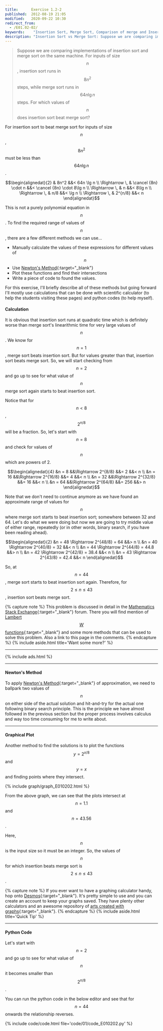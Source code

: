 ```yaml
---
title:      Exercise 1.2-2
published:  2012-08-19 21:05
modified:   2020-09-22 10:30
redirect_from:
  - /E01.02-02/
keywords:    "Insertion Sort, Merge Sort, Comparison of merge and Insertion Sort"
description: "Insertion Sort vs Merge Sort: Suppose we are comparing implementations of insertion sort and merge sort on the same machine. For inputs of size n, insertion sort runs in 8n^2 steps, while merge sort runs in 64n lg⁡n steps. For which values of n does insertion sort beat merge sort?"
---
```


> Suppose we are comparing implementations of insertion sort and merge sort on the same machine. For inputs of size $$n$$, insertion sort runs in $$8n^2$$ steps, while merge sort runs in $$64n \lg n$$ steps. For which values of $$n$$ does insertion sort beat merge sort?

For insertion sort to beat merge sort for inputs of size $$n$$, $$8n^2$$ must be less than $$64n \lg n$$.

$$\begin{alignedat}{2}
               & 8n^2                 &&< 64n \lg n \\
\Rightarrow \, & \cancel {8n} \cdot n &&< \cancel {8n} \cdot 8\lg n \\
\Rightarrow \, & n                    &&< 8\lg n \\
\Rightarrow \, & n/8                  &&< \lg n \\
\Rightarrow \, & 2^{n/8}              &&< n
\end{alignedat}$$

This is not a purely polynomial equation in $$n$$. To find the required range of values of $$n$$, there are a few different methods we can use...

* Manually calculate the values of these expressions for different values of $$n$$
* Use [Newton's Method](https://en.wikipedia.org/wiki/Newton%27s_method){:target="_blank"}
* Plot these functions and find their intersections
* Write a piece of code to found the values.

For this exercise, I'll briefly describe all of these methods but going forward I'll mostly use calculations that can be done with scientific calculator (to help the students visiting these pages) and python codes (to help myself).

#### Calculation

It is obvious that insertion sort runs at quadratic time which is definitely worse than merge sort's linearithmic time for very large values of $$n$$. We know for $$n = 1$$, merge sort beats insertion sort. But for values greater than that, insertion sort beats merge sort. So, we will start checking from $$n = 2$$ and go up to see for what value of $$n$$ merge sort again starts to beat insertion sort.

Notice that for $$n < 8$$, $$2^{n/8}$$ will be a fraction. So, let's start with $$n = 8$$ and check for values of $$n$$ which are powers of 2.

$$\begin{alignedat}{4}
&n = 8  &&\Rightarrow 2^{8/8}  &&= 2   &&< n \\
&n = 16 &&\Rightarrow 2^{16/8} &&= 4   &&< n \\
&n = 32 &&\Rightarrow 2^{32/8} &&= 16  &&< n \\
&n = 64 &&\Rightarrow 2^{64/8} &&= 256 &&> n
\end{alignedat}$$

Note that we don't need to continue anymore as we have found an approximate range of values for $$n$$ where merge sort starts to beat insertion sort; somewhere between 32 and 64. Let's do what we were doing but now we are going to try middle value of either range, repeatedly (or in other words, binary search, if you have been reading ahead).

$$\begin{alignedat}{2}
&n = 48 \Rightarrow 2^{48/8} = 64   &&> n \\
&n = 40 \Rightarrow 2^{40/8} = 32   &&< n \\
&n = 44 \Rightarrow 2^{44/8} = 44.8 &&> n \\
&n = 42 \Rightarrow 2^{42/8} = 38.4 &&< n \\
&n = 43 \Rightarrow 2^{43/8} = 42.4 &&< n
\end{alignedat}$$

So, at $$n = 44$$, merge sort starts to beat insertion sort again. Therefore, for $$2 \le n \le 43$$, insertion sort beats merge sort.

{% capture note %}
This problem is discussed in detail in the [Mathematics Stack Exchange](https://math.stackexchange.com/questions/2593003/how-to-solve-the-logarithmic-equation-which-has-both-n-and-logn){:target="_blank"} forum. There you will find mention of [Lambert $$W$$ functions](https://en.wikipedia.org/wiki/Lambert_W_function){:target="_blank"} and some more methods that can be used  to solve this problem. Also a link to this page in the comments.
{% endcapture %}
{% include aside.html title='Want some more?' %}

---

{% include ads.html %}

---

#### Newton's Method

To apply [Newton's Method](https://en.wikipedia.org/wiki/Newton%27s_method){:target="_blank"} of approximation, we need to ballpark two values of $$n$$ on either side of the actual solution and hit-and-try for the actual one following binary search principle. This is the principle we have almost followed in the previous section but the proper process involves calculus and way too time consuming for me to write about.

---

#### Graphical Plot

Another method to find the solutions is to plot the functions $$y = 2^{x/8}$$ and $$y = x$$ and finding points where they intersect.

{% include graph/graph_E010202.html %}

From the above graph, we can see that the plots intersect at $$n = 1.1$$ and $$n = 43.56$$.

Here, $$n$$ is the input size so it must be an integer. So, the values of $$n$$ for which insertion beats merge sort is $$2 \le n \le 43$$.

{% capture note %}
If you ever want to have a graphing calculator handy, hop onto [Desmos](https://www.desmos.com/calculator/pwh2p6qrj9){:target="_blank"}. It's pretty simple to use and you can create an account to keep your graphs saved. They have plenty other calculators and an awesome repository of [arts created with graphs](https://www.desmos.com/art){:target="_blank"}.
{% endcapture %}
{% include aside.html title='Quick Tip' %}

---

#### Python Code

Let's start with $$n = 2$$ and go up to see for what value of $$n$$ it becomes smaller than $$2^{n/8}$$.

You can run the python code in the below editor and see that for $$n = 44$$ onwards the relationship reverses.

{% include code/code.html file='code/01/code_E010202.py' %}
